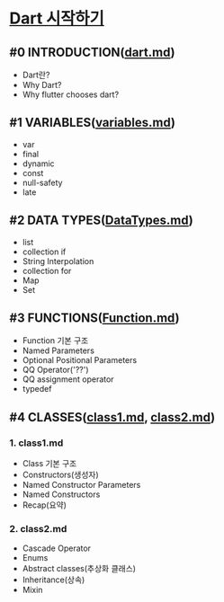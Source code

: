 # [Dart 시작하기](https://bit.ly/3WyL9xH)
### 
## #0 INTRODUCTION([dart.md](https://github.com/seonghwii/Dart/blob/69f4166005c6e8e1b5dc1d4a77663d116e0d61b6/dart.md))
- Dart란?  
- Why Dart?  
- Why flutter chooses dart?
## #1 VARIABLES([variables.md](https://github.com/seonghwii/Dart/blob/69f4166005c6e8e1b5dc1d4a77663d116e0d61b6/variables.md))
- var
- final
- dynamic
- const
- null-safety
- late
## #2 DATA TYPES([DataTypes.md](https://github.com/seonghwii/Dart/blob/69f4166005c6e8e1b5dc1d4a77663d116e0d61b6/DataTypes.md))
- list
- collection if
- String Interpolation
- collection for
- Map
- Set
## #3 FUNCTIONS([Function.md](https://github.com/seonghwii/Dart/blob/69f4166005c6e8e1b5dc1d4a77663d116e0d61b6/Function.md))
- Function 기본 구조
- Named Parameters
- Optional Positional Parameters
- QQ Operator('??')
- QQ assignment operator
- typedef
## #4 CLASSES([class1.md](https://github.com/seonghwii/Dart/blob/69f4166005c6e8e1b5dc1d4a77663d116e0d61b6/class1.md), [class2.md](https://github.com/seonghwii/Dart/blob/69f4166005c6e8e1b5dc1d4a77663d116e0d61b6/class2.md))
### 1. class1.md
- Class 기본 구조
- Constructors(생성자)
- Named Constructor Parameters
- Named Constructors
- Recap(요약)

### 2. class2.md
- Cascade Operator
- Enums
- Abstract classes(추상화 클래스)
- Inheritance(상속)
- Mixin

